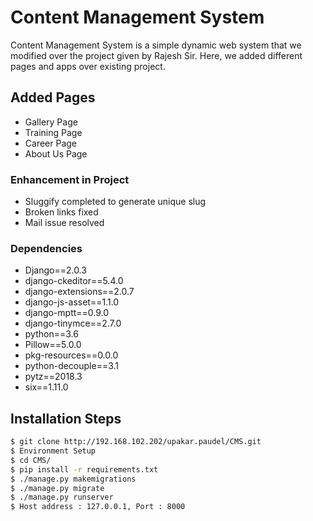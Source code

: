 # Content Management System

Content Management System is a simple dynamic web system that we modified over the project given by Rajesh Sir. Here, we added different pages and apps over existing project.

## Added Pages

  - Gallery Page
  - Training Page
  - Career Page
  - About Us Page


### Enhancement in Project

- Sluggify completed to generate unique slug
- Broken links fixed
- Mail issue resolved

### Dependencies


- Django==2.0.3
- django-ckeditor==5.4.0
- django-extensions==2.0.7
- django-js-asset==1.1.0
- django-mptt==0.9.0
- django-tinymce==2.7.0
- python==3.6
- Pillow==5.0.0
- pkg-resources==0.0.0
- python-decouple==3.1
- pytz==2018.3
- six==1.11.0


## Installation Steps
```sh
$ git clone http://192.168.102.202/upakar.paudel/CMS.git
$ Environment Setup
$ cd CMS/
$ pip install -r requirements.txt
$ ./manage.py makemigrations
$ ./manage.py migrate
$ ./manage.py runserver
$ Host address : 127.0.0.1, Port : 8000
```


